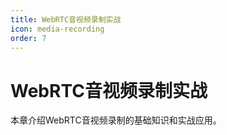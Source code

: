 ```yaml
---
title: WebRTC音视频录制实战
icon: media-recording
order: 7
---
```


# WebRTC音视频录制实战

本章介绍WebRTC音视频录制的基础知识和实战应用。
